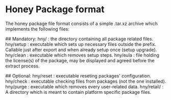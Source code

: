 # Honey Package format

The honey package file format consists of a simple .tar.xz archive which implements the following files:

## Mandatory:
hny/ : the directory containing all package related files.
hny/setup : executable which sets up necessary files outside the prefix. Callable just after export and when already setup once (setup upgrade).
hny/clean : executable which removes setup steps.
hny/eula : file holding the license(s) of the package, may be displayed and agreed before the extract process.

## Optional:
hny/reset : executable reseting packages' configuration.
hny/check : executable checking files from packages (not the one installed).
hny/purge : executable which removes every user-related data.
hny/retail/ : A directory which is meant to contain platform specific package files.

